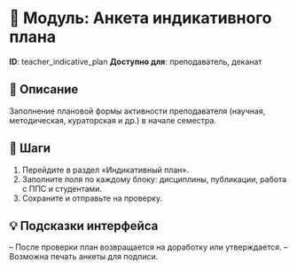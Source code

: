 # 📘 Модуль: Анкета индикативного плана
**ID**: teacher_indicative_plan
**Доступно для**: преподаватель, деканат

## 📝 Описание
Заполнение плановой формы активности преподавателя (научная, методическая, кураторская и др.) в начале семестра.

## 🩜 Шаги
1. Перейдите в раздел «Индикативный план».
2. Заполните поля по каждому блоку: дисциплины, публикации, работа с ППС и студентами.
3. Сохраните и отправьте на проверку.

## 💡 Подсказки интерфейса
– После проверки план возвращается на доработку или утверждается.
– Возможна печать анкеты для подписи.
